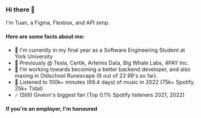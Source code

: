 ### Hi there 👋

I'm Tuan, a Figma, Flexbox, and API simp.

#### Here are some facts about me:
- 🔭 I'm currently in my final year as a Software Engineering Student at York University
- 🚗 Previously @ Tesla, Certik, Artemis Data, Big Whale Labs, 4PAY Inc.
- 🌱 I’m working towards becoming a better backend developer, and also maxing in Oldschool Runescape (6 out of 23 99's so far).
- 🎸 Listened to 100k+ minutes (69.4 days) of music in 2022 (75k+ Spotify, 25k+ Tidal)
- 🎶 (Still) Giveon's biggest fan (Top 0.1% Spotify listeners 2021, 2022)

#### If you're an employer, I'm honoured
